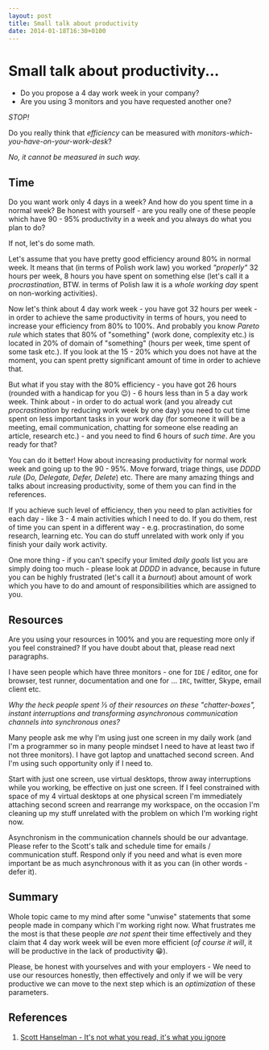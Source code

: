 ```yaml
---
layout: post
title: Small talk about productivity
date: 2014-01-18T16:30+0100
---
```


# Small talk about productivity...

- Do you propose a 4 day work week in your company?
- Are you using 3 monitors and you have requested another one?

*STOP!*

Do you really think that _efficiency_ can be measured with _monitors-which-you-have-on-your-work-desk_?

*No, it cannot be measured in such way.*

## Time

Do you want work only 4 days in a week? And how do you spent time in a normal week? Be honest with yourself - are you really one of these people which have 90 - 95% productivity in a week and you always do what you plan to do?

If not, let's do some math.

Let's assume that you have pretty good efficiency around 80% in normal week. It means that (in terms of Polish work law) you worked _"properly"_ 32 hours per week, 8 hours you have spent on something else (let's call it a _procrastination_, BTW. in terms of Polish law it is a *whole working day* spent on non-working activities).

Now let's think about 4 day work week - you have got 32 hours per week - in order to achieve the same productivity in terms of hours, you need to increase your efficiency from 80% to 100%. And probably you know _Pareto rule_ which states that 80% of "something" (work done, complexity etc.) is located in 20% of domain of "something" (hours per week, time spent of some task etc.). If you look at the 15 - 20% which you does not have at the moment, you can spent pretty significant amount of time in order to achieve that.

But what if you stay with the 80% efficiency - you have got 26 hours (rounded with a handicap for you :wink:) - 6 hours less than in 5 a day work week. Think about - in order to do actual work (and you already cut _procrastination_ by reducing work week by one day) you need to cut time spent on less important tasks in your work day (for someone it will be a meeting, email communication, chatting for someone else reading an article, research etc.) - and you need to find 6 hours of _such time_. Are you ready for that?

You can do it better! How about increasing productivity for normal work week and going up to the 90 - 95%. Move forward, triage things, use _DDDD rule_ (*Do, Delegate, Defer, Delete*) etc. There are many amazing things and talks about increasing productivity, some of them you can find in the references.

If you achieve such level of efficiency, then you need to plan activities for each day - like 3 - 4  main activities which I need to do. If you do them, rest of time you can spent in a different way - e.g. procrastination, do some research, learning etc. You can do stuff unrelated with work only if you finish your daily work activity.

One more thing - if you can't specify your limited _daily goals_ list you are simply doing too much - please look at _DDDD_ in advance, because in future you can be highly frustrated (let's call it a _burnout_) about amount of work which you have to do and amount of responsibilities which are assigned to you.

## Resources

Are you using your resources in 100% and you are requesting more only if you feel constrained? If you have doubt about that, please read next paragraphs.

I have seen people which have three monitors - one for `IDE` / editor, one for browser, test runner, documentation and one for ... `IRC`, twitter, Skype, email client etc.

*Why the heck people spent &#8531; of their resources on these "chatter-boxes", instant interruptions and transforming asynchronous communication channels into synchronous ones?*

Many people ask me why I'm using just one screen in my daily work (and I'm a programmer so in many people mindset I need to have at least two if not three monitors). I have got laptop and unattached second screen. And I'm using such opportunity only if I need to.

Start with just one screen, use virtual desktops, throw away interruptions while you working, be effective on just one screen. If I feel constrained with space of my 4 virtual desktops at one physical screen I'm immediately attaching second screen and rearrange my workspace, on the occasion I'm cleaning up my stuff unrelated with the problem on which I'm working right now.

Asynchronism in the communication channels should be our advantage. Please refer to the Scott's talk and schedule time for emails / communication stuff. Respond only if you need and what is even more important be as much asynchronous with it as you can (in other words - defer it).

## Summary

Whole topic came to my mind after some "unwise" statements that some people made in company which I'm working right now. What frustrates me the most is that these people _are not spent_ their time effectively and they claim that 4 day work week will be even more efficient (*of course it will*, it will be productive in the lack of productivity :grin:).

Please, be honest with yourselves and with your employers - We need to use our resources honestly, then effectively and only if we will be very productive we can move to the next step which is an _optimization_ of these parameters.

## References

1. [Scott Hanselman - It's not what you read, it's what you ignore](https://vimeo.com/39020426)
